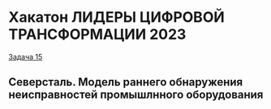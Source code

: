 # Xакатон ЛИДЕРЫ ЦИФРОВОЙ ТРАНСФОРМАЦИИ 2023
[Задача 15](https://leaders2023.innoagency.ru/task_15) 

## Северсталь. Модель раннего обнаружения неисправностей промышлнного оборудования 
